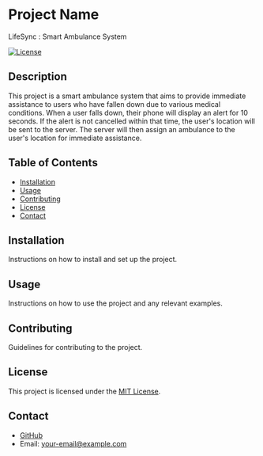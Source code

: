 # Project Name
LifeSync : Smart Ambulance System

[![License](https://img.shields.io/badge/license-MIT-blue.svg)](https://opensource.org/licenses/MIT)

## Description

This project is a smart ambulance system that aims to provide immediate assistance to users who have fallen down due to various medical conditions. When a user falls down, their phone will display an alert for 10 seconds. If the alert is not cancelled within that time, the user's location will be sent to the server. The server will then assign an ambulance to the user's location for immediate assistance.

## Table of Contents

- [Installation](#installation)
- [Usage](#usage)
- [Contributing](#contributing)
- [License](#license)
- [Contact](#contact)

## Installation

Instructions on how to install and set up the project.

## Usage

Instructions on how to use the project and any relevant examples.

## Contributing

Guidelines for contributing to the project.

## License

This project is licensed under the [MIT License](https://opensource.org/licenses/MIT).

## Contact

- [GitHub](https://github.com/your-username)
- Email: your-email@example.com